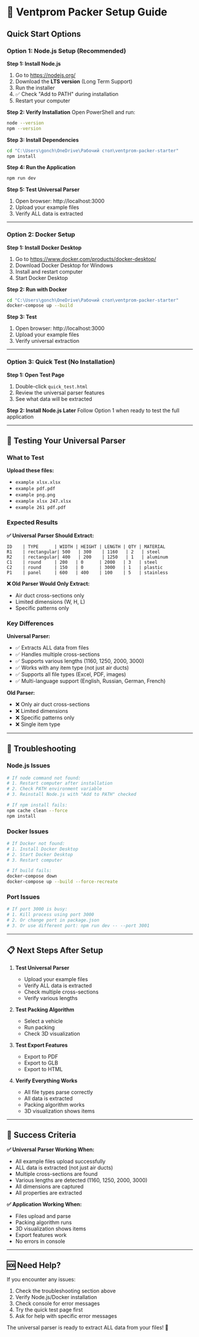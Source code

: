 # 🚀 Ventprom Packer Setup Guide

## Quick Start Options

### Option 1: Node.js Setup (Recommended)

**Step 1: Install Node.js**
1. Go to https://nodejs.org/
2. Download the **LTS version** (Long Term Support)
3. Run the installer
4. ✅ Check "Add to PATH" during installation
5. Restart your computer

**Step 2: Verify Installation**
Open PowerShell and run:
```bash
node --version
npm --version
```

**Step 3: Install Dependencies**
```bash
cd "C:\Users\gonch\OneDrive\Рабочий стол\ventprom-packer-starter"
npm install
```

**Step 4: Run the Application**
```bash
npm run dev
```

**Step 5: Test Universal Parser**
1. Open browser: http://localhost:3000
2. Upload your example files
3. Verify ALL data is extracted

---

### Option 2: Docker Setup

**Step 1: Install Docker Desktop**
1. Go to https://www.docker.com/products/docker-desktop/
2. Download Docker Desktop for Windows
3. Install and restart computer
4. Start Docker Desktop

**Step 2: Run with Docker**
```bash
cd "C:\Users\gonch\OneDrive\Рабочий стол\ventprom-packer-starter"
docker-compose up --build
```

**Step 3: Test**
1. Open browser: http://localhost:3000
2. Upload your example files
3. Verify universal extraction

---

### Option 3: Quick Test (No Installation)

**Step 1: Open Test Page**
1. Double-click `quick_test.html`
2. Review the universal parser features
3. See what data will be extracted

**Step 2: Install Node.js Later**
Follow Option 1 when ready to test the full application

---

## 🧪 Testing Your Universal Parser

### What to Test

**Upload these files:**
- `example xlsx.xlsx`
- `example pdf.pdf`
- `example png.png`
- `example xlsx 247.xlsx`
- `example 261 pdf.pdf`

### Expected Results

**✅ Universal Parser Should Extract:**
```
ID    | TYPE      | WIDTH | HEIGHT | LENGTH | QTY | MATERIAL
R1    | rectangular| 500   | 300    | 1160   | 2   | steel
R2    | rectangular| 400   | 200    | 1250   | 1   | aluminum
C1    | round     | 200   | 0      | 2000   | 3   | steel
C2    | round     | 150   | 0      | 3000   | 1   | plastic
P1    | panel     | 600   | 400    | 100    | 5   | stainless
```

**❌ Old Parser Would Only Extract:**
- Air duct cross-sections only
- Limited dimensions (W, H, L)
- Specific patterns only

### Key Differences

**Universal Parser:**
- ✅ Extracts ALL data from files
- ✅ Handles multiple cross-sections
- ✅ Supports various lengths (1160, 1250, 2000, 3000)
- ✅ Works with any item type (not just air ducts)
- ✅ Supports all file types (Excel, PDF, images)
- ✅ Multi-language support (English, Russian, German, French)

**Old Parser:**
- ❌ Only air duct cross-sections
- ❌ Limited dimensions
- ❌ Specific patterns only
- ❌ Single item type

---

## 🔧 Troubleshooting

### Node.js Issues
```bash
# If node command not found:
# 1. Restart computer after installation
# 2. Check PATH environment variable
# 3. Reinstall Node.js with "Add to PATH" checked

# If npm install fails:
npm cache clean --force
npm install
```

### Docker Issues
```bash
# If Docker not found:
# 1. Install Docker Desktop
# 2. Start Docker Desktop
# 3. Restart computer

# If build fails:
docker-compose down
docker-compose up --build --force-recreate
```

### Port Issues
```bash
# If port 3000 is busy:
# 1. Kill process using port 3000
# 2. Or change port in package.json
# 3. Or use different port: npm run dev -- --port 3001
```

---

## 📋 Next Steps After Setup

1. **Test Universal Parser**
   - Upload your example files
   - Verify ALL data is extracted
   - Check multiple cross-sections
   - Verify various lengths

2. **Test Packing Algorithm**
   - Select a vehicle
   - Run packing
   - Check 3D visualization

3. **Test Export Features**
   - Export to PDF
   - Export to GLB
   - Export to HTML

4. **Verify Everything Works**
   - All file types parse correctly
   - All data is extracted
   - Packing algorithm works
   - 3D visualization shows items

---

## 🎯 Success Criteria

**✅ Universal Parser Working When:**
- All example files upload successfully
- ALL data is extracted (not just air ducts)
- Multiple cross-sections are found
- Various lengths are detected (1160, 1250, 2000, 3000)
- All dimensions are captured
- All properties are extracted

**✅ Application Working When:**
- Files upload and parse
- Packing algorithm runs
- 3D visualization shows items
- Export features work
- No errors in console

---

## 🆘 Need Help?

If you encounter any issues:
1. Check the troubleshooting section above
2. Verify Node.js/Docker installation
3. Check console for error messages
4. Try the quick test page first
5. Ask for help with specific error messages

The universal parser is ready to extract ALL data from your files! 🎉




